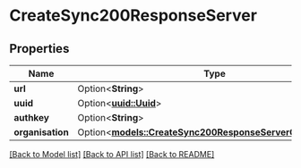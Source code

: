 # CreateSync200ResponseServer

## Properties

Name | Type | Description | Notes
------------ | ------------- | ------------- | -------------
**url** | Option<**String**> |  | [optional]
**uuid** | Option<[**uuid::Uuid**](uuid::Uuid.md)> |  | [optional]
**authkey** | Option<**String**> |  | [optional]
**organisation** | Option<[**models::CreateSync200ResponseServerOrganisation**](createSync_200_response_Server_Organisation.md)> |  | [optional]

[[Back to Model list]](../README.md#documentation-for-models) [[Back to API list]](../README.md#documentation-for-api-endpoints) [[Back to README]](../README.md)


